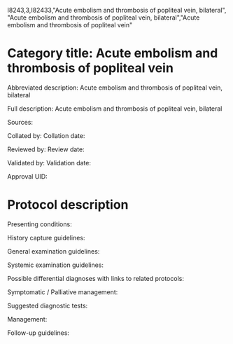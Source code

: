 I8243,3,I82433,"Acute embolism and thrombosis of popliteal vein, bilateral", "Acute embolism and thrombosis of popliteal vein, bilateral","Acute embolism and thrombosis of popliteal vein"
# Category title: Acute embolism and thrombosis of popliteal vein

Abbreviated description: Acute embolism and thrombosis of popliteal vein, bilateral

Full description: Acute embolism and thrombosis of popliteal vein, bilateral

Sources:

Collated by:
Collation date:

Reviewed by:
Review date:

Validated by:
Validation date:

Approval UID:

# Protocol description

Presenting conditions:

History capture guidelines:

General examination guidelines:

Systemic examination guidelines:

Possible differential diagnoses with links to related protocols:

Symptomatic / Palliative management:

Suggested diagnostic tests:

Management:

Follow-up guidelines:
